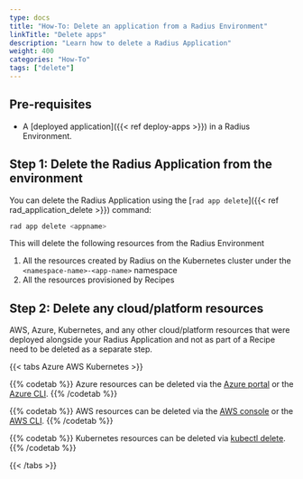 ```yaml
---
type: docs
title: "How-To: Delete an application from a Radius Environment"
linkTitle: "Delete apps"
description: "Learn how to delete a Radius Application"
weight: 400
categories: "How-To"
tags: ["delete"]
---
```


## Pre-requisites

- A [deployed application]({{< ref deploy-apps >}}) in a Radius Environment.

## Step 1: Delete the Radius Application from the environment 

You can delete the Radius Application using the [`rad app delete`]({{< ref rad_application_delete >}}) command:

```bash
rad app delete <appname>
```

This will delete the following resources from the Radius Environment
    
1. All the resources created by Radius on the Kubernetes cluster under the `<namespace-name>-<app-name>` namespace
2. All the resources provisioned by Recipes

## Step 2: Delete any cloud/platform resources

AWS, Azure, Kubernetes, and any other cloud/platform resources that were deployed alongside your Radius Application and not as part of a Recipe need to be deleted as a separate step.

{{< tabs Azure AWS Kubernetes >}}

{{% codetab %}}
Azure resources can be deleted via the [Azure portal](https://portal.azure.com/) or the [Azure CLI](https://learn.microsoft.com/cli/azure/resource?view=azure-cli-latest#az-resource-delete).
{{% /codetab %}}

{{% codetab %}}
 AWS resources can be deleted via the [AWS console](https://aws.amazon.com/console/) or the [AWS CLI](https://docs.aws.amazon.com/cli/latest/reference/cloudcontrol/delete-resource.html).
{{% /codetab %}}

{{% codetab %}}
Kubernetes resources can be deleted via [kubectl delete](https://kubernetes.io/docs/reference/kubectl/cheatsheet/#deleting-resources).
{{% /codetab %}}

{{< /tabs >}}